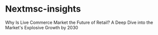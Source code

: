 # Nextmsc-insights
Why Is Live Commerce Market the Future of Retail? A Deep Dive into the Market's Explosive Growth by 2030

